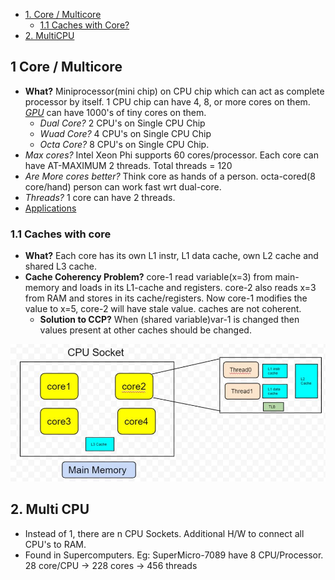 - [1. Core / Multicore](#multicore)
  - [1.1 Caches with Core?](#cache)
- [2. MultiCPU](#multicpu)

<a name="multicore"></a>
## 1 Core / Multicore
- **What?** Miniprocessor(mini chip) on CPU chip which can act as complete processor by itself. 1 CPU chip can have 4, 8, or more cores on them. *[GPU](/Motherboard/CPU/GPU)* can have 1000's of tiny cores on them.
  - *Dual Core?* 2 CPU's on  Single CPU Chip
  - *Wuad Core?* 4 CPU's on Single CPU Chip
  - *Octa Core?* 8 CPU's on Single CPU Chip.
- *Max cores?* Intel Xeon Phi supports 60 cores/processor. Each core can have AT-MAXIMUM 2 threads. Total threads = 120
- *Are More cores better?* Think core as hands of a person. octa-cored(8 core/hand) person can work fast wrt dual-core.
- *Threads?* 1 core can have 2 threads.
- [Applications](/Motherboard/CPU/GPU/GPU/Applications_Advantages_Disadv.md)

<a name="cache"></a>
### 1.1 Caches with core
- **What?** Each core has its own L1 instr, L1 data cache, own L2 cache and shared L3 cache.
- **Cache Coherency Problem?** core-1 read variable(x=3) from main-memory and loads in its L1-cache and registers. core-2 also reads x=3 from RAM and stores in its cache/registers. Now core-1 modifies the value to x=5, core-2 will have stale value. caches are not coherent.
  - **Solution to CCP?** When (shared variable)var-1 is changed then values present at other caches should be changed. 

<img src=multicore.JPG width=600 />

## 2. Multi CPU
- Instead of 1, there are n CPU Sockets. Additional H/W to connect all CPU's to RAM. 
- Found in Supercomputers. Eg: SuperMicro-7089 have 8 CPU/Processor. 28 core/CPU -> 228 cores -> 456 threads
